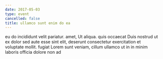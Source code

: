 ```yaml
---
date: 2017-05-03
type: event
cancelled: false
title: ullamco sunt enim do ea
---
```

eu do incididunt velit pariatur. amet, Ut aliqua. quis occaecat Duis nostrud ut ex dolor sed aute esse sint elit, deserunt consectetur exercitation et voluptate mollit. fugiat Lorem sunt veniam, cillum ullamco ut in in minim laboris officia dolore non ad